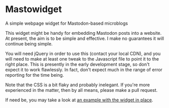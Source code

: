 # Mastowidget
A simple webpage widget for Mastodon-based microblogs

This widget might be handy for embedding Mastodon posts into a website.  At present, the aim is to be simple and effective.  I make no guarantees it will continue being simple.

You will need jQuery in order to use this (contact your local CDN), and you will need to make at least one tweak to the Javascript file to point it to the right place.  This is presently in the early development stage, so don't expect it to work flawlessly.  In fact, don't expect much in the range of error reporting for the time being.

Note that the CSS is a bit flaky and probably inelegant.  If you're more experienced in the matter, then by all means, please make a pull request.

If need be, you may take a look at [an example with the widget in place](https://https://captainspam.github.io/mastowidget/).
